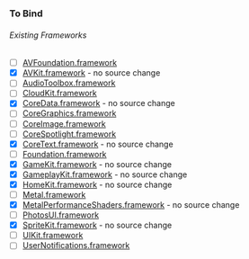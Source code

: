 ### To Bind
###### Existing Frameworks
- [ ] [AVFoundation.framework](https://github.com/xamarin/xamarin-macios/wiki/AVFoundation-tvOS-Beta4)
- [X] [AVKit.framework](https://github.com/xamarin/xamarin-macios/wiki/AVKit-tvOS-Beta4) - no source change
- [ ] [AudioToolbox.framework](https://github.com/xamarin/xamarin-macios/wiki/AudioToolbox-tvOS-Beta4)
- [ ] [CloudKit.framework](https://github.com/xamarin/xamarin-macios/wiki/CloudKit-tvOS-Beta4)
- [X] [CoreData.framework](https://github.com/xamarin/xamarin-macios/wiki/CoreData-tvOS-Beta4) - no source change
- [ ] [CoreGraphics.framework](https://github.com/xamarin/xamarin-macios/wiki/CoreGraphics-tvOS-Beta4)
- [ ] [CoreImage.framework](https://github.com/xamarin/xamarin-macios/wiki/CoreImage-tvOS-Beta4)
- [ ] [CoreSpotlight.framework](https://github.com/xamarin/xamarin-macios/wiki/CoreSpotlight-tvOS-Beta4)
- [X] [CoreText.framework](https://github.com/xamarin/xamarin-macios/wiki/CoreText-tvOS-Beta4) - no source change
- [ ] [Foundation.framework](https://github.com/xamarin/xamarin-macios/wiki/Foundation-tvOS-Beta4)
- [X] [GameKit.framework](https://github.com/xamarin/xamarin-macios/wiki/GameKit-tvOS-Beta4) - no source change
- [X] [GameplayKit.framework](https://github.com/xamarin/xamarin-macios/wiki/GameplayKit-tvOS-Beta4) - no source change
- [X] [HomeKit.framework](https://github.com/xamarin/xamarin-macios/wiki/HomeKit-tvOS-Beta4) - no source change
- [ ] [Metal.framework](https://github.com/xamarin/xamarin-macios/wiki/Metal-tvOS-Beta4)
- [X] [MetalPerformanceShaders.framework](https://github.com/xamarin/xamarin-macios/wiki/MetalPerformanceShaders-tvOS-Beta4) - no source change
- [ ] [PhotosUI.framework](https://github.com/xamarin/xamarin-macios/wiki/PhotosUI-tvOS-Beta4)
- [X] [SpriteKit.framework](https://github.com/xamarin/xamarin-macios/wiki/SpriteKit-tvOS-Beta4) - no source change
- [ ] [UIKit.framework](https://github.com/xamarin/xamarin-macios/wiki/UIKit-tvOS-Beta4)
- [ ] [UserNotifications.framework](https://github.com/xamarin/xamarin-macios/wiki/UserNotifications-tvOS-Beta4)
